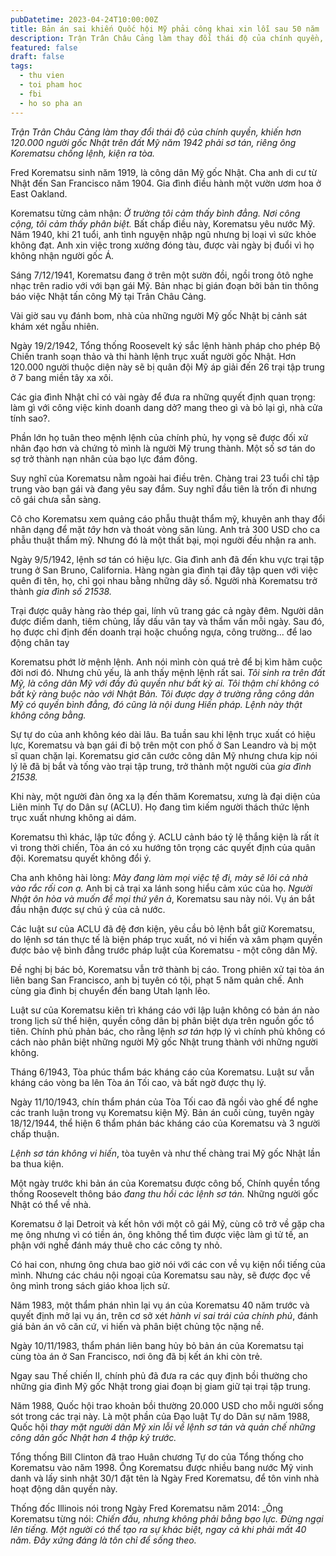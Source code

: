 ```yaml
---
pubDatetime: 2023-04-24T10:00:00Z
title: Bản án sai khiến Quốc hội Mỹ phải công khai xin lỗi sau 50 năm
description: Trận Trân Châu Cảng làm thay đổi thái độ của chính quyền, khiến hơn 120.000 người gốc Nhật trên đất Mỹ năm 1942 phải _sơ tán_, riêng ông Korematsu chống lệnh, kiện ra tòa.
featured: false
draft: false
tags:
  - thu vien
  - toi pham hoc
  - fbi
  - ho so pha an
---
```


_Trận Trân Châu Cảng làm thay đổi thái độ của chính quyền, khiến hơn 120.000 người gốc Nhật trên đất Mỹ năm 1942 phải _sơ tán_, riêng ông Korematsu chống lệnh, kiện ra tòa._

Fred Korematsu sinh năm 1919, là công dân Mỹ gốc Nhật. Cha anh di cư từ Nhật đến San Francisco năm 1904. Gia đình điều hành một vườn ươm hoa ở East Oakland.

Korematsu từng cảm nhận: _Ở trường tôi cảm thấy bình đẳng. Nơi công cộng, tôi cảm thấy phân biệt._ Bất chấp điều này, Korematsu yêu nước Mỹ. Năm 1940, khi 21 tuổi, anh tình nguyện nhập ngũ nhưng bị loại vì sức khỏe không đạt. Anh xin việc trong xưởng đóng tàu, được vài ngày bị đuổi vì họ không nhận người gốc Á.

Sáng 7/12/1941, Korematsu đang ở trên một sườn đồi, ngồi trong ôtô nghe nhạc trên radio với với bạn gái Mỹ. Bản nhạc bị gián đoạn bởi bản tin thông báo việc Nhật tấn công Mỹ tại Trân Châu Cảng.

Vài giờ sau vụ đánh bom, nhà của những người Mỹ gốc Nhật bị cảnh sát khám xét ngẫu nhiên.

Ngày 19/2/1942, Tổng thống Roosevelt ký sắc lệnh hành pháp cho phép Bộ Chiến tranh soạn thảo và thi hành lệnh trục xuất người gốc Nhật. Hơn 120.000 người thuộc diện này sẽ bị quân đội Mỹ áp giải đến 26 trại tập trung ở 7 bang miền tây xa xôi.

Các gia đình Nhật chỉ có vài ngày để đưa ra những quyết định quan trọng: làm gì với công việc kinh doanh dang dở? mang theo gì và bỏ lại gì, nhà cửa tính sao?.

Phần lớn họ tuân theo mệnh lệnh của chính phủ, hy vọng sẽ được đối xử nhân đạo hơn và chứng tỏ mình là người Mỹ trung thành. Một số sơ tán do sợ trở thành nạn nhân của bạo lực đám đông.

Suy nghĩ của Korematsu nằm ngoài hai điều trên. Chàng trai 23 tuổi chỉ tập trung vào bạn gái và đang yêu say đắm. Suy nghĩ đầu tiên là trốn đi nhưng cô gái chưa sẵn sàng.

Cô cho Korematsu xem quảng cáo phẫu thuật thẩm mỹ, khuyên anh thay đổi nhân dạng để mặt _tây_ hơn và thoát vòng săn lùng. Anh trả 300 USD cho ca phẫu thuật thẩm mỹ. Nhưng đó là một thất bại, mọi người đều nhận ra anh.

Ngày 9/5/1942, lệnh sơ tán có hiệu lực. Gia đình anh đã đến khu vực trại tập trung ở San Bruno, California. Hàng ngàn gia đình tại đây tập quen với việc quên đi tên, họ, chỉ gọi nhau bằng những dãy số. Người nhà Korematsu trở thành _gia đình số 21538._

Trại được quây hàng rào thép gai, lính vũ trang gác cả ngày đêm. Người dân được điểm danh, tiêm chủng, lấy dấu vân tay và thẩm vấn mỗi ngày. Sau đó, họ được chỉ định đến doanh trại hoặc chuồng ngựa, công trường... để lao động chân tay

Korematsu phớt lờ mệnh lệnh. Anh nói mình còn quá trẻ để bị kìm hãm cuộc đời nơi đó. Nhưng chủ yếu, là anh thấy mệnh lệnh rất sai. _Tôi sinh ra trên đất Mỹ, là công dân Mỹ với đầy đủ quyền như bất kỳ ai. Tôi thậm chí không có bất kỳ ràng buộc nào với Nhật Bản. Tôi được dạy ở trường rằng công dân Mỹ có quyền bình đẳng, đó cũng là nội dung Hiến pháp. Lệnh này thật không công bằng._

Sự tự do của anh không kéo dài lâu. Ba tuần sau khi lệnh trục xuất có hiệu lực, Korematsu và bạn gái đi bộ trên một con phố ở San Leandro và bị một sĩ quan chặn lại. Korematsu giơ căn cước công dân Mỹ nhưng chưa kịp nói lý lẽ đã bị bắt và tống vào trại tập trung, trở thành một người của _gia đình 21538._

Khi này, một người đàn ông xa lạ đến thăm Korematsu, xưng là đại diện của Liên minh Tự do Dân sự (ACLU). Họ đang tìm kiếm người thách thức lệnh trục xuất nhưng không ai dám.

Korematsu thì khác, lập tức đồng ý. ACLU cảnh báo tỷ lệ thắng kiện là rất ít vì trong thời chiến, Tòa án có xu hướng tôn trọng các quyết định của quân đội. Korematsu quyết không đổi ý.

Cha anh không hài lòng: _Mày đang làm mọi việc tệ đi, mày sẽ lôi cả nhà vào rắc rối con ạ._ Anh bị cả trại xa lánh song hiểu cảm xúc của họ. _Người Nhật ôn hòa và muốn để mọi thứ yên ả_, Korematsu sau này nói. Vụ án bắt đầu nhận được sự chú ý của cả nước.

Các luật sư của ACLU đã đệ đơn kiện, yêu cầu bỏ lệnh bắt giữ Korematsu, do lệnh sơ tán thực tế là biện pháp trục xuất, nó vi hiến và xâm phạm quyền được bảo vệ bình đẳng trước pháp luật của Korematsu - một công dân Mỹ.

Đề nghị bị bác bỏ, Korematsu vẫn trở thành bị cáo. Trong phiên xử tại tòa án liên bang San Francisco, anh bị tuyên có tội, phạt 5 năm quản chế. Anh cùng gia đình bị chuyển đến bang Utah lạnh lẽo.

Luật sư của Korematsu kiên trì kháng cáo với lập luận không có bản án nào trong lịch sử thể hiện, quyền công dân bị phân biệt dựa trên nguồn gốc tổ tiên. Chính phủ phản bác, cho rằng lệnh _sơ tán_ hợp lý vì chính phủ không có cách nào phân biệt những người Mỹ gốc Nhật trung thành với những người không.

Tháng 6/1943, Tòa phúc thẩm bác kháng cáo của Korematsu. Luật sư vẫn kháng cáo vòng ba lên Tòa án Tối cao, và bất ngờ được thụ lý.

Ngày 11/10/1943, chín thẩm phán của Tòa Tối cao đã ngồi vào ghế để nghe các tranh luận trong vụ Korematsu kiện Mỹ. Bản án cuối cùng, tuyên ngày 18/12/1944, thể hiện 6 thẩm phán bác kháng cáo của Korematsu và 3 người chấp thuận.

_Lệnh sơ tán không vi hiến_, tòa tuyên và như thế chàng trai Mỹ gốc Nhật lần ba thua kiện.

Một ngày trước khi bản án của Korematsu được công bố, Chính quyền tổng thống Roosevelt thông báo _đang thu hồi các lệnh sơ tán._ Những người gốc Nhật có thể về nhà.

Korematsu ở lại Detroit và kết hôn với một cô gái Mỹ, cùng cô trở về gặp cha mẹ ông nhưng vì có tiền án, ông không thể tìm được việc làm gì tử tế, an phận với nghề đánh máy thuê cho các công ty nhỏ.

Có hai con, nhưng ông chưa bao giờ nói với các con về vụ kiện nổi tiếng của mình. Nhưng các cháu nội ngoại của Korematsu sau này, sẽ được đọc về ông mình trong sách giáo khoa lịch sử.

Năm 1983, một thẩm phán nhìn lại vụ án của Korematsu 40 năm trước và quyết định mở lại vụ án, trên cơ sở xét _hành vi sai trái của chính phủ_, đánh giá bản án vô căn cứ, vi hiến và phân biệt chủng tộc nặng nề.

Ngày 10/11/1983, thẩm phán liên bang hủy bỏ bản án của Korematsu tại cùng tòa án ở San Francisco, nơi ông đã bị kết án khi còn trẻ.

Ngay sau Thế chiến II, chính phủ đã đưa ra các quy định bồi thường cho những gia đình Mỹ gốc Nhật trong giai đoạn bị giam giữ tại trại tập trung.

Năm 1988, Quốc hội trao khoản bồi thường 20.000 USD cho mỗi người sống sót trong các trại này. Là một phần của Đạo luật Tự do Dân sự năm 1988, Quốc hội _thay mặt người dân Mỹ xin lỗi về lệnh sơ tán và quản chế những công dân gốc Nhật hơn 4 thập kỷ trước._

Tổng thống Bill Clinton đã trao Huân chương Tự do của Tổng thống cho Korematsu vào năm 1998. Ông Korematsu được nhiều bang nước Mỹ vinh danh và lấy sinh nhật 30/1 đặt tên là Ngày Fred Korematsu, để tôn vinh nhà hoạt động dân quyền này.

Thống đốc Illinois nói trong Ngày Fred Korematsu năm 2014: _Ông Korematsu từng nói: _Chiến đấu, nhưng không phải bằng bạo lực. Đừng ngại lên tiếng. Một người có thể tạo ra sự khác biệt, ngay cả khi phải mất 40 năm. Đây xứng đáng là tôn chỉ để sống theo._